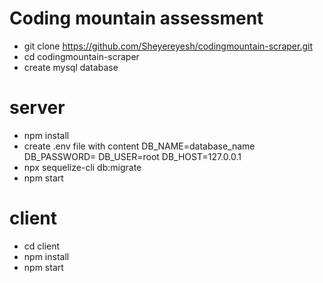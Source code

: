 # Coding mountain assessment
  - git clone https://github.com/Sheyereyesh/codingmountain-scraper.git
  - cd codingmountain-scraper
  - create mysql database
# server
  - npm install
  - create .env file  with content
        DB_NAME=database_name
        DB_PASSWORD=
        DB_USER=root
        DB_HOST=127.0.0.1
  - npx sequelize-cli db:migrate
  - npm start
# client
  - cd client
  - npm install
  - npm start
